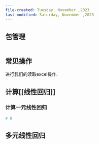 ```yaml
---
file-created: Tuesday, November ,2023
last-modified: Saturday, November ,2023
---
```



## 包管理

```bash

```




## 常见操作 

进行我们的读取excel操作.



## 计算[[线性回归]]

### 计算一元线性回归

```r
# R
```

## 多元线性回归



